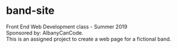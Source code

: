 # band-site 

Front End Web Development class - Summer 2019  
Sponsored by: AlbanyCanCode.  
This is an assigned project to create a web page for a fictional band.  

